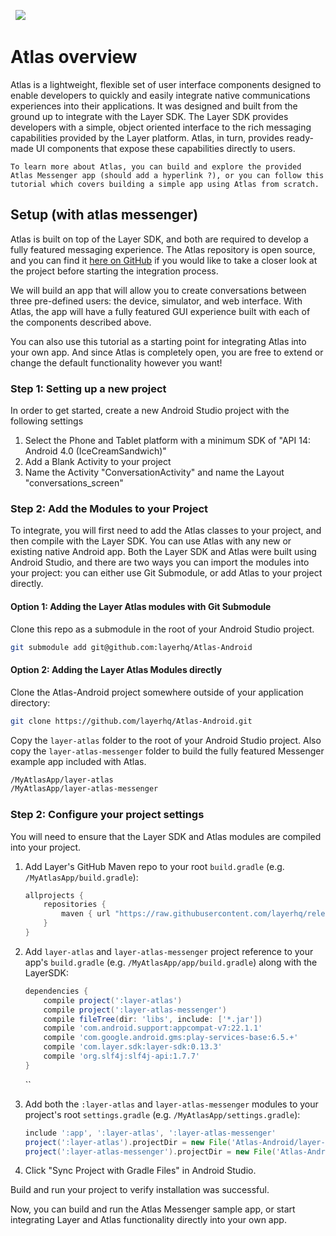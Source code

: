 &nbsp;
![](atlas-android-header.png)
# Atlas overview
Atlas is a lightweight, flexible set of user interface components designed to enable developers to quickly and easily integrate native communications experiences into their applications. It was designed and built from the ground up to integrate with the Layer SDK. The Layer SDK provides developers with a simple, object oriented interface to the rich messaging capabilities provided by the Layer platform. Atlas, in turn, provides ready-made UI components that expose these capabilities directly to users.

```emphasis
To learn more about Atlas, you can build and explore the provided Atlas Messenger app (should add a hyperlink ?), or you can follow this tutorial which covers building a simple app using Atlas from scratch.
```
## Setup (with atlas messenger)

Atlas is built on top of the Layer SDK, and both are required to develop a fully featured messaging experience. The Atlas repository is open source, and you can find it [here on GitHub](https://github.com/layerhq/Atlas-Android) if you would like to take a closer look at the project before starting the integration process.


We will build an app that will allow you to create conversations between three pre-defined users: the device, simulator, and web interface. With Atlas, the app will have a fully featured GUI experience built with each of the components described above.

You can also use this tutorial as a starting point for integrating Atlas into your own app. And since Atlas is completely open, you are free to extend or change the default functionality however you want!


### Step 1: Setting up a new project

In order to get started, create a new Android Studio project with the following settings
1. Select the Phone and Tablet platform with a minimum SDK of "API 14: Android 4.0 (IceCreamSandwich)"
2. Add a Blank Activity to your project
3. Name the Activity "ConversationActivity" and name the Layout "conversations_screen"

### Step 2: Add the Modules to your Project

To integrate, you will first need to add the Atlas classes to your project, and then compile with the Layer SDK. 
You can use Atlas with any new or existing native Android app. Both the Layer SDK and Atlas were built using Android Studio, and there are two ways you can import the modules into your project: you can either use Git Submodule, or add Atlas to your project directly.

#### Option 1: Adding the Layer Atlas modules with Git Submodule

Clone this repo as a submodule in the root of your Android Studio project.

``` sh
git submodule add git@github.com:layerhq/Atlas-Android
```

#### Option 2: Adding the Layer Atlas Modules directly

Clone the Atlas-Android project somewhere outside of your application directory:

``` sh
git clone https://github.com/layerhq/Atlas-Android.git
```

Copy the `layer-atlas` folder to the root of your Android Studio project. Also copy the `layer-atlas-messenger` folder to build the fully featured Messenger example app included with Atlas.

``` sh
/MyAtlasApp/layer-atlas
/MyAtlasApp/layer-atlas-messenger
```

### Step 2: Configure your project settings

You will need to ensure that the Layer SDK and Atlas modules are compiled into your project.

1. Add Layer's GitHub Maven repo to your root `build.gradle` (e.g. `/MyAtlasApp/build.gradle`):

    ``` groovy
    allprojects {
        repositories {
            maven { url "https://raw.githubusercontent.com/layerhq/releases-android/master/releases/" }
        }
    }
    ```

2. Add `layer-atlas` and `layer-atlas-messenger` project reference to your app's `build.gradle` (e.g. `/MyAtlasApp/app/build.gradle`) along with the LayerSDK:

    ``` groovy
    dependencies {
        compile project(':layer-atlas')
        compile project(':layer-atlas-messenger')
        compile fileTree(dir: 'libs', include: ['*.jar'])
        compile 'com.android.support:appcompat-v7:22.1.1'
        compile 'com.google.android.gms:play-services-base:6.5.+'
        compile 'com.layer.sdk:layer-sdk:0.13.3'
        compile 'org.slf4j:slf4j-api:1.7.7'
    }
    ```
   ``

4. Add both the `:layer-atlas` and `layer-atlas-messenger` modules to your project's root `settings.gradle` (e.g. `/MyAtlasApp/settings.gradle`):

    ``` groovy
    include ':app', ':layer-atlas', ':layer-atlas-messenger'
    project(':layer-atlas').projectDir = new File('Atlas-Android/layer-atlas')
    project(':layer-atlas-messenger').projectDir = new File('Atlas-Android/layer-atlas-messenger')
    ```

5. Click "Sync Project with Gradle Files" in Android Studio.

Build and run your project to verify installation was successful.

Now, you can build and run the Atlas Messenger sample app, or start integrating Layer and Atlas functionality directly into your own app.
